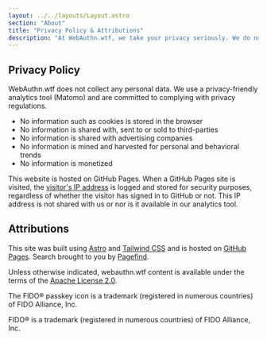 ```yaml
---
layout: ../../layouts/Layout.astro
section: "About"
title: "Privacy Policy & Attributions"
description: "At WebAuthn.wtf, we take your privacy seriously. We do not use cookies and we do not collect any personal data. "
---
```


## Privacy Policy
WebAuthn.wtf does not collect any personal data. We use a privacy-friendly analytics tool (Matomo) and are committed to complying with privacy regulations.
* No information such as cookies is stored in the browser
* No information is shared with, sent to or sold to third-parties
* No information is shared with advertising companies
* No information is mined and harvested for personal and behavioral trends
* No information is monetized

This website is hosted on GitHub Pages. When a GitHub Pages site is visited, the [visitor's IP address](https://docs.github.com/en/pages/getting-started-with-github-pages/about-github-pages#data-collection) is logged and stored for security purposes, regardless of whether the visitor has signed in to GitHub or not. This IP address is not shared with us or nor is it available in our analytics tool.

## Attributions
This site was built using [Astro](https://astro.build/) and [Tailwind CSS](https://tailwindcss.com/) and is hosted on [GitHub Pages](https://pages.github.com/). Search brought to you by [Pagefind](https://pagefind.app/).

Unless otherwise indicated, webauthn.wtf content is available under the terms of the [Apache License 2.0](https://github.com/FusionAuth/webauthn.wtf/blob/master/LICENSE).

The FIDO® passkey icon is a trademark (registered in numerous countries) of FIDO Alliance, Inc.

FIDO® is a trademark (registered in numerous countries) of FIDO Alliance, Inc.
